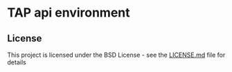 # TAP api environment 

## License

This project is licensed under the BSD License - see the [LICENSE.md](LICENSE.md) file for details
